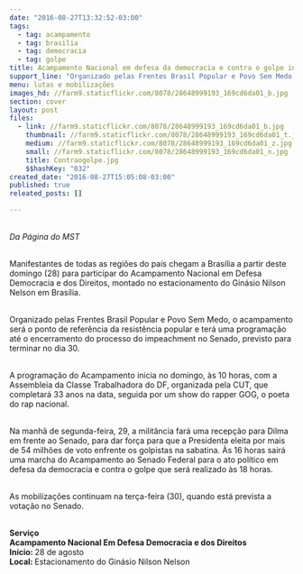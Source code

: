 ```yaml
---
date: "2016-08-27T13:32:52-03:00"
tags:
  - tag: acampamento
  - tag: brasilia
  - tag: democracia
  - tag: golpe
title: Acampamento Nacional em defesa da democracia e contra o golpe inicia neste domingo
support_line: "Organizado pelas Frentes Brasil Popular e Povo Sem Medo, o acampamento será o ponto de referência da resistência popular "
menu: lutas e mobilizações
images_hd: //farm9.staticflickr.com/8078/28648999193_169cd6da01_b.jpg
section: cover
layout: post
files:
  - link: //farm9.staticflickr.com/8078/28648999193_169cd6da01_b.jpg
    thumbnail: //farm9.staticflickr.com/8078/28648999193_169cd6da01_t.jpg
    medium: //farm9.staticflickr.com/8078/28648999193_169cd6da01_z.jpg
    small: //farm9.staticflickr.com/8078/28648999193_169cd6da01_n.jpg
    title: Contraogolpe.jpg
    $$hashKey: "032"
created_date: "2016-08-27T15:05:08-03:00"
published: true
releated_posts: []

---
```

<p><br />
<em>Da P&aacute;gina do MST </em></p>

<p><br />
Manifestantes de todas as regi&otilde;es do pa&iacute;s chegam a Bras&iacute;lia a partir deste domingo (28) para participar do Acampamento Nacional em Defesa Democracia e dos Direitos, montado no estacionamento do Gin&aacute;sio Nilson Nelson em Bras&iacute;lia.</p>

<p><br />
Organizado pelas Frentes Brasil Popular e Povo Sem Medo, o acampamento ser&aacute; o ponto de refer&ecirc;ncia da resist&ecirc;ncia popular e ter&aacute; uma programa&ccedil;&atilde;o at&eacute; o encerramento do processo do impeachment no Senado, previsto para terminar no dia 30.</p>

<p><br />
A programa&ccedil;&atilde;o do Acampamento inicia no domingo, &agrave;s 10 horas, com a Assembleia da Classe Trabalhadora do DF, organizada pela CUT, que completar&aacute; 33 anos na data, seguida por um show do rapper GOG, o poeta do rap nacional.</p>

<p><br />
Na manh&atilde; de segunda-feira, 29, a milit&acirc;ncia far&aacute; uma recep&ccedil;&atilde;o para Dilma em frente ao Senado, para dar for&ccedil;a para que a Presidenta eleita por mais de 54 milh&otilde;es de voto enfrente os golpistas na sabatina. &Agrave;s 16 horas sair&aacute; uma marcha do Acampamento ao Senado Federal para o ato pol&iacute;tico em defesa da democracia e contra o golpe que ser&aacute; realizado &agrave;s 18 horas.</p>

<p><br />
As mobiliza&ccedil;&otilde;es continuam na ter&ccedil;a-feira (30), quando est&aacute; prevista a vota&ccedil;&atilde;o no Senado.</p>

<p><br />
<strong>Servi&ccedil;o<br />
Acampamento Nacional Em Defesa Democracia e dos Direitos</strong><br />
<strong>In&iacute;cio: </strong>28 de agosto<br />
<strong>Local: </strong>Estacionamento do Gin&aacute;sio Nilson Nelson</p>

